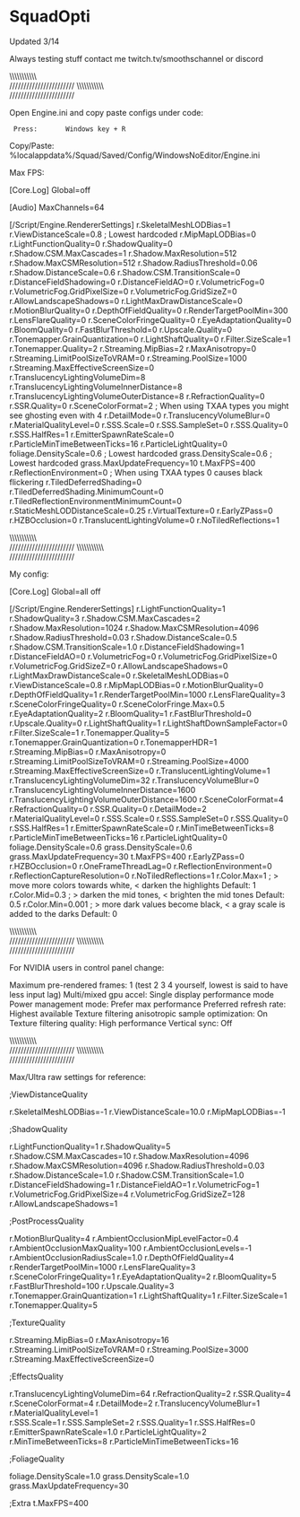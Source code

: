 # SquadOpti

Updated 3/14

Always testing stuff contact me twitch.tv/smoothschannel or discord

\\\\\\\\\\\\\\\\\\\\\\\
///////////////////////
\\\\\\\\\\\\\\\\\\\\\\\
///////////////////////

Open Engine.ini and copy paste configs under code:

     Press:       Windows key + R       
Copy/Paste:       %localappdata%/Squad/Saved/Config/WindowsNoEditor/Engine.ini 

Max FPS: 

[Core.Log]
Global=off

[Audio]
MaxChannels=64

[/Script/Engine.RendererSettings]
r.SkeletalMeshLODBias=1
r.ViewDistanceScale=0.8 ; Lowest hardcoded
r.MipMapLODBias=0
r.LightFunctionQuality=0
r.ShadowQuality=0
r.Shadow.CSM.MaxCascades=1
r.Shadow.MaxResolution=512
r.Shadow.MaxCSMResolution=512
r.Shadow.RadiusThreshold=0.06
r.Shadow.DistanceScale=0.6
r.Shadow.CSM.TransitionScale=0
r.DistanceFieldShadowing=0
r.DistanceFieldAO=0
r.VolumetricFog=0
r.VolumetricFog.GridPixelSize=0
r.VolumetricFog.GridSizeZ=0
r.AllowLandscapeShadows=0
r.LightMaxDrawDistanceScale=0
r.MotionBlurQuality=0
r.DepthOfFieldQuality=0
r.RenderTargetPoolMin=300
r.LensFlareQuality=0
r.SceneColorFringeQuality=0
r.EyeAdaptationQuality=0
r.BloomQuality=0
r.FastBlurThreshold=0
r.Upscale.Quality=0
r.Tonemapper.GrainQuantization=0
r.LightShaftQuality=0
r.Filter.SizeScale=1
r.Tonemapper.Quality=2
r.Streaming.MipBias=2
r.MaxAnisotropy=0
r.Streaming.LimitPoolSizeToVRAM=0
r.Streaming.PoolSize=1000
r.Streaming.MaxEffectiveScreenSize=0
r.TranslucencyLightingVolumeDim=8
r.TranslucencyLightingVolumeInnerDistance=8
r.TranslucencyLightingVolumeOuterDistance=8
r.RefractionQuality=0
r.SSR.Quality=0
r.SceneColorFormat=2 ; When using TXAA types you might see ghosting even with 4
r.DetailMode=0
r.TranslucencyVolumeBlur=0
r.MaterialQualityLevel=0
r.SSS.Scale=0
r.SSS.SampleSet=0
r.SSS.Quality=0
r.SSS.HalfRes=1
r.EmitterSpawnRateScale=0
r.ParticleMinTimeBetweenTicks=16
r.ParticleLightQuality=0
foliage.DensityScale=0.6 ; Lowest hardcoded
grass.DensityScale=0.6 ; Lowest hardcoded
grass.MaxUpdateFrequency=10
t.MaxFPS=400
r.ReflectionEnvironment=0 ; When using TXAA types 0 causes black flickering 
r.TiledDeferredShading=0
r.TiledDeferredShading.MinimumCount=0
r.TiledReflectionEnvironmentMinimumCount=0
r.StaticMeshLODDistanceScale=0.25
r.VirtualTexture=0
r.EarlyZPass=0
r.HZBOcclusion=0
r.TranslucentLightingVolume=0
r.NoTiledReflections=1

\\\\\\\\\\\\\\\\\\\\\\\
///////////////////////
\\\\\\\\\\\\\\\\\\\\\\\
///////////////////////

My config: 

[Core.Log]
Global=all off

[/Script/Engine.RendererSettings]
r.LightFunctionQuality=1
r.ShadowQuality=3
r.Shadow.CSM.MaxCascades=2
r.Shadow.MaxResolution=1024
r.Shadow.MaxCSMResolution=4096
r.Shadow.RadiusThreshold=0.03
r.Shadow.DistanceScale=0.5
r.Shadow.CSM.TransitionScale=1.0
r.DistanceFieldShadowing=1
r.DistanceFieldAO=0
r.VolumetricFog=0
r.VolumetricFog.GridPixelSize=0
r.VolumetricFog.GridSizeZ=0
r.AllowLandscapeShadows=0
r.LightMaxDrawDistanceScale=0
r.SkeletalMeshLODBias=0
r.ViewDistanceScale=0.8
r.MipMapLODBias=0
r.MotionBlurQuality=0
r.DepthOfFieldQuality=1
r.RenderTargetPoolMin=1000
r.LensFlareQuality=3
r.SceneColorFringeQuality=0
r.SceneColorFringe.Max=0.5
r.EyeAdaptationQuality=2
r.BloomQuality=1
r.FastBlurThreshold=0
r.Upscale.Quality=0
r.LightShaftQuality=1
r.LightShaftDownSampleFactor=0
r.Filter.SizeScale=1
r.Tonemapper.Quality=5
r.Tonemapper.GrainQuantization=0
r.TonemapperHDR=1
r.Streaming.MipBias=0
r.MaxAnisotropy=0
r.Streaming.LimitPoolSizeToVRAM=0
r.Streaming.PoolSize=4000
r.Streaming.MaxEffectiveScreenSize=0
r.TranslucentLightingVolume=1
r.TranslucencyLightingVolumeDim=32
r.TranslucencyVolumeBlur=0
r.TranslucencyLightingVolumeInnerDistance=1600
r.TranslucencyLightingVolumeOuterDistance=1600
r.SceneColorFormat=4
r.RefractionQuality=0
r.SSR.Quality=0
r.DetailMode=2
r.MaterialQualityLevel=0
r.SSS.Scale=0
r.SSS.SampleSet=0
r.SSS.Quality=0
r.SSS.HalfRes=1
r.EmitterSpawnRateScale=0
r.MinTimeBetweenTicks=8
r.ParticleMinTimeBetweenTicks=16
r.ParticleLightQuality=0
foliage.DensityScale=0.6
grass.DensityScale=0.6
grass.MaxUpdateFrequency=30
t.MaxFPS=400
r.EarlyZPass=0
r.HZBOcclusion=0
r.OneFrameThreadLag=0
r.ReflectionEnvironment=0
r.ReflectionCaptureResolution=0
r.NoTiledReflections=1
r.Color.Max=1	  ; > move more colors towards white, < darken the highlights               Default: 1
r.Color.Mid=0.3	  ; > darken the mid tones,           < brighten the mid tones              Default: 0.5
r.Color.Min=0.001 ; > more dark values become black,  < a gray scale is added to the darks  Default: 0

\\\\\\\\\\\\\\\\\\\\\\\
///////////////////////
\\\\\\\\\\\\\\\\\\\\\\\
///////////////////////

For NVIDIA users in control panel change:

Maximum pre-rendered frames: 1  (test 2 3 4 yourself, lowest is said to have less input lag)
Multi/mixed gpu accel: Single display performance mode
Power management mode: Prefer max performance
Preferred refresh rate: Highest available
Texture filtering anisotropic sample optimization: On
Texture filtering quality: High performance
Vertical sync: Off

\\\\\\\\\\\\\\\\\\\\\\\
///////////////////////
\\\\\\\\\\\\\\\\\\\\\\\
///////////////////////

Max/Ultra raw settings for reference: 

;ViewDistanceQuality

r.SkeletalMeshLODBias=-1
r.ViewDistanceScale=10.0
r.MipMapLODBias=-1     

;ShadowQuality

r.LightFunctionQuality=1
r.ShadowQuality=5
r.Shadow.CSM.MaxCascades=10
r.Shadow.MaxResolution=4096
r.Shadow.MaxCSMResolution=4096
r.Shadow.RadiusThreshold=0.03
r.Shadow.DistanceScale=1.0
r.Shadow.CSM.TransitionScale=1.0
r.DistanceFieldShadowing=1
r.DistanceFieldAO=1
r.VolumetricFog=1
r.VolumetricFog.GridPixelSize=4
r.VolumetricFog.GridSizeZ=128
r.AllowLandscapeShadows=1        

;PostProcessQuality

r.MotionBlurQuality=4
r.AmbientOcclusionMipLevelFactor=0.4
r.AmbientOcclusionMaxQuality=100
r.AmbientOcclusionLevels=-1
r.AmbientOcclusionRadiusScale=1.0
r.DepthOfFieldQuality=4
r.RenderTargetPoolMin=1000
r.LensFlareQuality=3
r.SceneColorFringeQuality=1
r.EyeAdaptationQuality=2
r.BloomQuality=5
r.FastBlurThreshold=100
r.Upscale.Quality=3
r.Tonemapper.GrainQuantization=1
r.LightShaftQuality=1
r.Filter.SizeScale=1
r.Tonemapper.Quality=5

;TextureQuality

r.Streaming.MipBias=0
r.MaxAnisotropy=16        
r.Streaming.LimitPoolSizeToVRAM=0
r.Streaming.PoolSize=3000
r.Streaming.MaxEffectiveScreenSize=0

;EffectsQuality

r.TranslucencyLightingVolumeDim=64
r.RefractionQuality=2
r.SSR.Quality=4
r.SceneColorFormat=4
r.DetailMode=2
r.TranslucencyVolumeBlur=1
r.MaterialQualityLevel=1      
r.SSS.Scale=1
r.SSS.SampleSet=2
r.SSS.Quality=1
r.SSS.HalfRes=0
r.EmitterSpawnRateScale=1.0
r.ParticleLightQuality=2
r.MinTimeBetweenTicks=8
r.ParticleMinTimeBetweenTicks=16        

;FoliageQuality

foliage.DensityScale=1.0
grass.DensityScale=1.0
grass.MaxUpdateFrequency=30       

;Extra
t.MaxFPS=400
